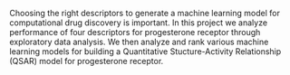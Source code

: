 Choosing the right descriptors to generate a machine learning model for computational drug discovery is important. In this project we analyze performance of four descriptors for progesterone receptor through exploratory data analysis. We then analyze and rank various machine learning models for building a Quantitative Stucture-Activity Relationship (QSAR) model for progesterone receptor.

